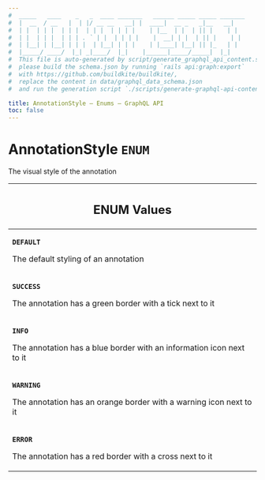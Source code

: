 ```yaml
---
#  _____   ____    _   _  ____ _______   ______ _____ _____ _______
#  |  __  / __   |  | |/ __ __   __| |  ____|  __ _   _|__   __|
#  | |  | | |  | | |  | | |  | | | |    | |__  | |  | || |    | |
#  | |  | | |  | | | . ` | |  | | | |    |  __| | |  | || |    | |
#  | |__| | |__| | | |  | |__| | | |    | |____| |__| || |_   | |
#  |_____/ ____/  |_| _|____/  |_|    |______|_____/_____|  |_|
#  This file is auto-generated by script/generate_graphql_api_content.sh,
#  please build the schema.json by running `rails api:graph:export`
#  with https://github.com/buildkite/buildkite/,
#  replace the content in data/graphql_data_schema.json
#  and run the generation script `./scripts/generate-graphql-api-content.sh`.

title: AnnotationStyle – Enums – GraphQL API
toc: false
---
```

<!-- vale off -->
<h1 class="has-pills" data-algolia-exclude>
  AnnotationStyle
  <span class="pill pill--enum pill--normal-case pill--large"><code>ENUM</code></span>
</h1>
<!-- vale on -->


The visual style of the annotation









<table class="responsive-table responsive-table--single-column-rows">
  <thead>
    <th>
      <h2 data-algolia-exclude>ENUM Values</h2>
    </th>
  </thead>
  <tbody>
    <tr><td><p><strong><code>DEFAULT</code></strong></p><p>The default styling of an annotation</p></td></tr><tr><td><p><strong><code>SUCCESS</code></strong></p><p>The annotation has a green border with a tick next to it</p></td></tr><tr><td><p><strong><code>INFO</code></strong></p><p>The annotation has a blue border with an information icon next to it</p></td></tr><tr><td><p><strong><code>WARNING</code></strong></p><p>The annotation has an orange border with a warning icon next to it</p></td></tr><tr><td><p><strong><code>ERROR</code></strong></p><p>The annotation has a red border with a cross next to it</p></td></tr>
  </tbody>
</table>
